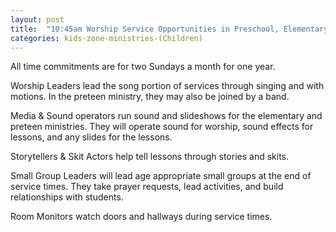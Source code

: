 ```yaml
---
layout: post
title:  "10:45am Worship Service Opportunities in Preschool, Elementary & Preteen"
categories: kids-zone-ministries-(Children)
---
```


All time commitments  are for two Sundays a month for one year.

Worship Leaders lead the song portion of services through singing and with motions. In the preteen ministry, they may also be joined by a band. 

Media & Sound operators run sound and slideshows for the elementary and preteen ministries. They will operate sound for worship, sound effects for lessons, and any slides for the lessons.

Storytellers & Skit Actors help tell lessons through stories and skits. 

Small Group Leaders will lead age appropriate small groups at the end of service times. They take prayer requests, lead activities, and build relationships with students. 

Room Monitors  watch doors and hallways during service times. 

